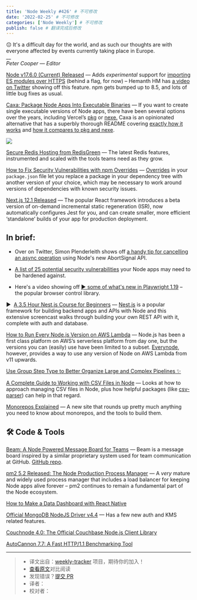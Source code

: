 ```yaml
---
title: 'Node Weekly #426' # 不可修改
date: '2022-02-25' # 不可修改
categories: ['Node Weekly'] # 不可修改
publish: false # 翻译完成后修改
---
```


😔 It's a difficult day for the world, and as such our thoughts are with everyone affected by events currently taking place in Europe.  
\_\_  
_Peter Cooper — Editor_

<!--以上是预览信息，图片一张或限制百字左右，前者优先，全文请使用二级及以下标题-->
<!-- more -->

[Node v17.6.0 (Current) Released](https://nodeweekly.com/link/120185/web "nodejs.org") — Adds _experimental_ support for [importing ES modules over HTTPS](https://nodeweekly.com/link/120202/web) (behind a flag, for now) – Hemanth HM has [a video on Twitter](https://nodeweekly.com/link/120187/web) showing off this feature. npm gets bumped up to 8.5, and lots of little bug fixes as usual.

[Caxa: Package Node Apps Into Executable Binaries](https://nodeweekly.com/link/120203/web "github.com") — If you want to create single executable versions of Node apps, there have been several options over the years, including Vercel’s [pkg](https://nodeweekly.com/link/120204/web) or [nexe.](https://nodeweekly.com/link/120205/web) Caxa is an opinionated alternative that has a superbly thorough README covering [exactly how it works](https://nodeweekly.com/link/120206/web) and [how it compares to pkg and nexe](https://nodeweekly.com/link/120207/web).

[![](https://copm.s3.amazonaws.com/8ab67d9c.png)](https://nodeweekly.com/link/120188/web)

[Secure Redis Hosting from RedisGreen](https://nodeweekly.com/link/120188/web "dashboard.redisgreen.net") — The latest Redis features, instrumented and scaled with the tools teams need as they grow.

[How to Fix Security Vulnerabilities with npm Overrides](https://nodeweekly.com/link/120189/web "medium.com") — [Overrides](https://nodeweekly.com/link/120190/web) in your `package.json` file let you replace a package in your dependency tree with another version of your choice, which may be necessary to work around versions of dependencies with known security issues.

[Next.js 12.1 Released](https://nodeweekly.com/link/120191/web "nextjs.org") — The popular React framework introduces a beta version of on-demand incremental static regeneration (ISR), now automatically configures Jest for you, and can create smaller, more efficient ‘standalone’ builds of your app for production deployment.

## **In brief:**

*   Over on Twitter, Simon Plenderleith shows off [a handy tip for cancelling an async operation](https://nodeweekly.com/link/120208/web) using Node's new AbortSignal API.
    
*   [A list of 25 potential security vulnerabilities](https://nodeweekly.com/link/120209/web) your Node apps may need to be hardened against.
    
*   Here's a video showing off [▶️ some of what's new in Playwright 1.19](https://nodeweekly.com/link/120210/web) – the popular browser control library.
    
▶  [A 3.5 Hour Nest.js Course for Beginners](https://nodeweekly.com/link/120195/web "www.youtube.com") — [Nest.js](https://nodeweekly.com/link/120196/web) is a popular framework for building backend apps and APIs with Node and this extensive screencast walks through building your own REST API with it, complete with auth and database.

[How to Run Every Node.js Version on AWS Lambda](https://nodeweekly.com/link/120216/web "fusebit.io") — Node.js has been a first class platform on AWS’s serverless platform from day one, but the versions you can (easily) use have been limited to a subset. [Everynode](https://nodeweekly.com/link/120217/web), however, provides a way to use any version of Node on AWS Lambda from v11 upwards.

[Use Group Step Type to Better Organize Large and Complex Pipelines ✨](https://nodeweekly.com/link/120194/web "buildkite.com")

[A Complete Guide to Working with CSV Files in Node](https://nodeweekly.com/link/120211/web "blog.logrocket.com") — Looks at how to approach managing CSV files in Node, plus how helpful packages (like [csv-parser](https://nodeweekly.com/link/120212/web)) can help in that regard.

[Monorepos Explained](https://nodeweekly.com/link/120197/web "monorepo.tools") — A new site that rounds up pretty much anything you need to know about monorepos, and the tools to build them.

## 🛠 Code & Tools

[Beam: A Node Powered Message Board for Teams](https://nodeweekly.com/link/120213/web "planetscale.com") — Beam is a message board inspired by a similar proprietary system used for team communication at GitHub. [GitHub repo](https://nodeweekly.com/link/120214/web).

[pm2 5.2 Released: The Node Production Process Manager](https://nodeweekly.com/link/120215/web "github.com") — A _very_ mature and widely used process manager that includes a load balancer for keeping Node apps alive forever – pm2 continues to remain a fundamental part of the Node ecosystem.

[How to Make a Data Dashboard with React Native](https://nodeweekly.com/link/120198/web "www.influxdata.com")

[Official MongoDB NodeJS Driver v4.4](https://nodeweekly.com/link/120199/web "github.com") — Has a few new auth and KMS related features.

[Couchnode 4.0: The Official Couchbase Node.js Client Library](https://nodeweekly.com/link/120200/web)  

[AutoCannon 7.7: A Fast HTTP/1.1 Benchmarking Tool](https://nodeweekly.com/link/120201/web)  

---
> * 译文出自：[weekly-tracker](https://github.com/FEDarling/weekly-tracker) 项目，期待你的加入！
> * [查看原文](https://nodeweekly.com/issues/426)对比阅读
> * 发现错误？[提交 PR](https://github.com/FEDarling/weekly-tracker/blob/main/weeklys/node_weekly/426)
> * 译者：
> * 校对者：
